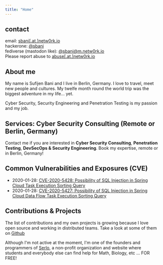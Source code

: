 ```yaml
---
title: "Home"
---
```


## contact

email: [sbani[.at.]netw0rk.io][1] \
hackerone: [@sbani][4] \
fediverse (mastodon like): [@sbani@m.netw0rk.io][2] \
Please report abuse to [abuse[.at.]netw0rk.io][3]

## About me

My name is Sufijen Bani and I live in Berlin, Germany. I love to travel, meet new people and cultures. My twelfe month round the world trip was the biggest adventure in my life… yet.

Cyber Security, Security Engineering and Penetration Testing is my passion and my job.

## Services: Cyber Security Consulting (Remote or Berlin, Germany)

Contact me if you are interested in **Cyber Security Consulting**, **Penetration Testing**, **DevSecOps & Security Engineering**. Book my expertise, remote or in Berlin, Germany!

## Common Vulnerabilities and Exposures (CVE)

- 2020-01-28: [CVE-2020-5428: Possibility of SQL Injection in Spring Cloud Task Execution Sorting Query](https://tanzu.vmware.com/security/cve-2020-5428)
- 2020-01-28: [CVE-2020-5427: Possibility of SQL Injection in Spring Cloud Data Flow Task Execution Sorting Query](https://tanzu.vmware.com/security/cve-2020-5427)

## Contributions & Projects

The list of contributions and my own projects is growing because I love open source and working in distributed teams.
Take a look at some of them on [Github](https://github.com/sbani)

Although I'm not active at the moment, I'm one of the founders and programmers of [Serlo](https://serlo.org), a non-profit organization and website where students and everybody else can find help for Math, Biology, etc ... FOR FREE!

[1]: mailto:sbani[.at.]netw0rk.io
[2]: https://m.netw0rk.io/@sbani
[3]: mailto:abuse[.at.]netw0rk.io
[4]: https://hackerone.com/sbani
